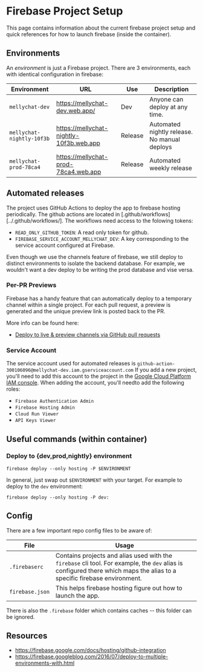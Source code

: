 # Firebase Project Setup

This page contains information about the current firebase project setup and
quick references for how to launch firebase (inside the container).

## Environments

An *environment* is just a Firebase project. There are 3 environments, each
with identical configuration in firebase:

Environment | URL | Use | Description
------------|-----|----|-------
`mellychat-dev`| https://mellychat-dev.web.app/ | Dev | Anyone can deploy at any time.
`mellychat-nightly-10f3b` | https://mellychat-nightly-10f3b.web.app | Release | Automated nightly release. No manual deploys
`mellychat-prod-78ca4` | https://mellychat-prod-78ca4.web.app | Release | Automated weekly release

## Automated releases

The project uses GitHub Actions to deploy the app to firebase hosting 
periodically. The github actions are located in [.github/workflows][../.github/workflows/]. 
The workflows need access to the folowing tokens:

- `READ_ONLY_GITHUB_TOKEN`: A read only token for github.
- `FIREBASE_SERVICE_ACCOUNT_MELLYCHAT_DEV`: A key corresponding to the service account configured at Firebase.

Even though we use the channels feature of firebase, we still deploy to distinct environments to isolate the
backend database. For example, we wouldn't want a dev deploy to be writing the prod database and vise versa.

### Per-PR Previews

Firebase has a handy feature that can automatically deploy to a temporary channel within a single project.
For each pull request, a preview is generated and the unique preview link is posted back to the PR.

More info can be found here:

- [Deploy to live & preview channels via GitHub pull requests](https://firebase.google.com/docs/hosting/github-integration)

### Service Account

The service account used for automated releases is `github-action-300106096@mellychat-dev.iam.gserviceaccount.com` If you add
a new project, you'll need to add this account to the project in the [Google Cloud Platform IAM console](https://console.cloud.google.com/iam-admin/).
When adding the account, you'll needto add the following roles:

* `Firebase Authentication Admin`
* `Firebase Hosting Admin`
* `Cloud Run Viewer`
* `API Keys Viewer`

## Useful commands (within container)

### Deploy to {dev,prod,nightly} environment

`firebase deploy --only hosting -P $ENVIRONMENT`

In general, just swap out `$ENVIRONMENT` with your target. For example to
deploy to the `dev` environment:

`firebase deploy --only hosting -P dev:`

## Config

There are a few important repo config files to be aware of:

File | Usage
---| ---
`.firebaserc` | Contains projects and alias used with the `firebase` cli tool. For example, the `dev` alias is configured there which maps the alias to a specific firebase environment.
`firebase.json` | This helps firebase hosting figure out how to launch the app.

There is also the `.firebase` folder which contains caches -- this folder can be ignored.

## Resources 
* https://firebase.google.com/docs/hosting/github-integration
* https://firebase.googleblog.com/2016/07/deploy-to-multiple-environments-with.html
